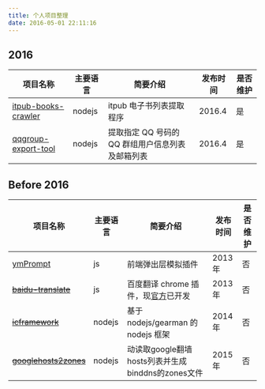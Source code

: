 ```yaml
---
title: 个人项目整理
date: 2016-05-01 22:11:16
---
```


## 2016
项目名称 | 主要语言 | 简要介绍 | 发布时间 | 是否维护
--- | --- | --- | --- | ---
[itpub-books-crawler](https://github.com/yemoo/itpub-books-crawler) | nodejs | itpub 电子书列表提取程序 | 2016.4 | 是
[qqgroup-export-tool](https://github.com/yemoo/qqgroup-export-tool) | nodejs | 提取指定 QQ 号码的 QQ 群组用户信息列表及邮箱列表 | 2016.4 | 是

##  Before 2016
项目名称 | 主要语言 | 简要介绍 | 发布时间 | 是否维护
--- | --- | --- | --- | ---
[ymPrompt](https://github.com/yemoo/ymPrompt) | js | 前端弹出层模拟插件 | 2013年 | 否
[~~baidu-translate~~](https://github.com/yemoo/baidu-translate) | js | 百度翻译 chrome 插件，现[官方](http://fanyi.baidu.com/)已开发 | 2013年 | 否
[~~icframework~~](https://github.com/yemoo/icframework) | nodejs | 基于 nodejs/gearman 的 nodejs 框架 | 2014年 | 否
[~~googlehosts2zones~~](https://github.com/yemoo/googlehosts2zones) | nodejs | 动读取google翻墙hosts列表并生成binddns的zones文件 | 2015年 | 否
